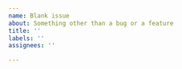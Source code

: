 ```yaml
---
name: Blank issue
about: Something other than a bug or a feature
title: ''
labels: ''
assignees: ''

---
```

